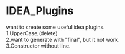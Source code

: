 # IDEA_Plugins
want to create some useful idea plugins.<br>
1.UpperCase;(delete)<br>
2.want to generate with "final", but it not work.<br>
3.Constructor without line.<br>
